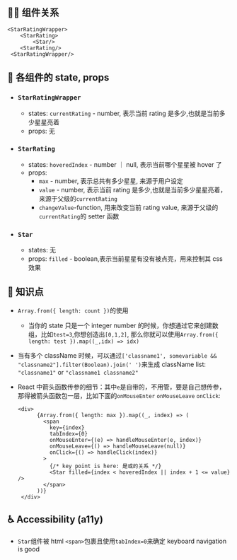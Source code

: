 ## 👨‍👧 组件关系

```
<StarRatingWrapper>
    <StarRating>
        <Star/>
    <StarRating/>
 <StarRatingWrapper/>
```

## 🔢 各组件的 state, props

- ### `StarRatingWrapper`

  - states: `currentRating` - number, 表示当前 rating 是多少,也就是当前多少星星亮着
  - props: 无

- ### `StarRating`

  - states: `hoveredIndex` - number ｜ null, 表示当前哪个星星被 hover 了
  - props:
    - `max` - number, 表示总共有多少星星, 来源于用户设定
    - `value` - number, 表示当前 rating 是多少,也就是当前多少星星亮着，来源于父级的`currentRating`
    - `changeValue`-function, 用来改变当前 rating value, 来源于父级的`currentRating`的 setter 函数

- ### `Star`

  - states: 无
  - props: `filled` - boolean,表示当前星星有没有被点亮，用来控制其 css 效果

## 👀 知识点

- `Array.from({ length: count })`的使用

  - 当你的 state 只是一个 integer number 的时候，你想通过它来创建数组，比如`test=3`,你想创造出`[0,1,2]`, 那么你就可以使用`Array.from({ length: test }).map((_,idx) => idx)`

- 当有多个 className 时候，可以通过`['classname1', somevariable && "classname2"].filter(Boolean).join(' ')`来生成 className list: `"classname1"` or `"classname1 classname2"`
- React 中箭头函数传参的细节：其中`e`是自带的，不用管，要是自己想传参， 那得被箭头函数包一层，比如下面的`onMouseEnter` `onMouseLeave` `onClick`:

  ```
  <div>
        {Array.from({ length: max }).map((_, index) => (
          <span
            key={index}
            tabIndex={0}
            onMouseEnter={(e) => handleMouseEnter(e, index)}
            onMouseLeave={() => handleMouseLeave(null)}
            onClick={() => handleClick(index)}
          >
            {/* key point is here: 是或的关系 */}
            <Star filled={index < hoveredIndex || index + 1 <= value} />
          </span>
        ))}
   </div>
  ```

## ♿ Accessibility (a11y)

- `Star`组件被 html `<span>`包裹且使用`tabIndex=0`来确定 keyboard navigation is good
